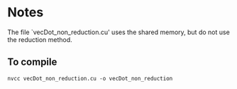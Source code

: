 # Notes
The file `vecDot_non_reduction.cu' uses the shared memory, but do not use the reduction method.

## To compile
```
nvcc vecDot_non_reduction.cu -o vecDot_non_reduction
```
